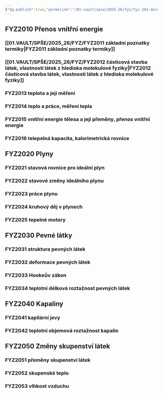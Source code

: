 ```yaml
---
{"dg-publish":true,"permalink":"/01-vault/spse/2025-26/fyz/fyz-201-molekulova-fyzika-a-termika/","created":"2025-07-08T18:13:31.931+02:00","updated":"2025-07-10T14:02:25.071+02:00"}
---
```


## FYZ2010 Přenos vnitřní energie
### [[01.VAULT/SPŠE/2025_26/FYZ/FYZ2011 základní poznatky termiky\|FYZ2011 základní poznatky termiky]]
### [[01.VAULT/SPŠE/2025_26/FYZ/FYZ2012 částicová stavba látek, vlastnosti látek z hlediska molekulové fyziky\|FYZ2012 částicová stavba látek, vlastnosti látek z hlediska molekulové fyziky]]
### FYZ2013 teplota a její měření
### FYZ2014 teplo a práce, měření tepla
### FYZ2015 vnitřní energie tělesa a její přeměny, přenos vnitřní energie
### FYZ2016 telepelná kapacita, kalorimetrická rovnice
## FYZ2020 Plyny
### FYZ2021 stavová rovnice pro ideální plyn
### FYZ2022 stavové změny ideálního plynu
### FYZ2023 práce plynu
### FYZ2024 kruhový děj v plynech
### FYZ2025 tepelné motory
## FYZ2030 Pevné látky
### FYZ2031 struktura pevných látek
### FYZ2032 deformace pevných látek
### FYZ2033 Hookeův zákon
### FYZ2034 teplotní délková roztažnost pevných látek
## FYZ2040 Kapaliny
### FYZ2041 kapilární jevy
### FYZ2042 teplotní objemová roztažnost kapalin
## FYZ2050 Změny skupenství látek
### FYZ2051 přeměny skupenství látek
### FYZ2052 skupenské teplo
### FYZ2053 vlhkost vzduchu